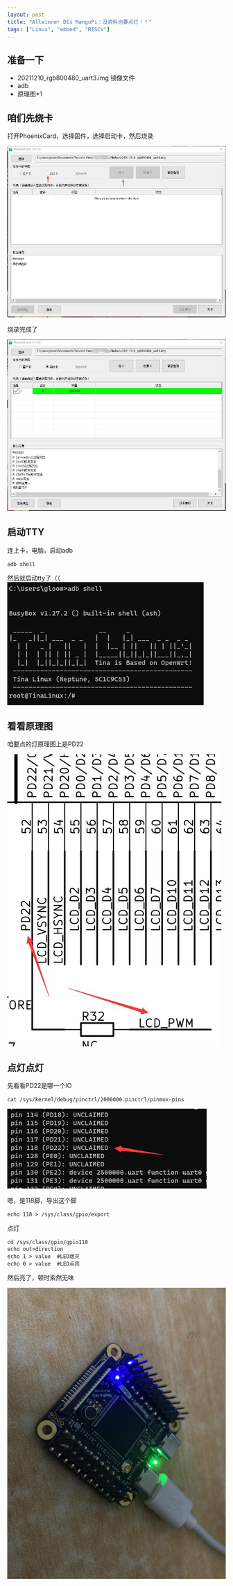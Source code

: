 ```yaml
---
layout: post
title: "Allwinner D1s MangoPi：没资料也要点灯！！"
tags: ["Linux", "embed", "RISCV"]
---
```


## 准备一下

- 20211210_rgb800480_uart3.img 镜像文件
- adb
- 原理图*1

## 咱们先烧卡

打开PhoenixCard，选择固件，选择启动卡，然后烧录

![image](/assets/post/20211214/1.jpg)

烧录完成了

![image](/assets/post/20211214/2.jpg)

## 启动TTY
连上卡，电脑，启动adb

```
adb shell
```

然后就启动tty了（（
![image](/assets/post/20211214/4.jpg)

## 看看原理图

咱要点的灯原理图上是PD22

![image](/assets/post/20211214/5.jpg)

## 点灯点灯

先看看PD22是哪一个IO

```
cat /sys/kernel/debug/pinctrl/2000000.pinctrl/pinmux-pins
```
![image](/assets/post/20211214/6.jpg)

嗯，是118脚，导出这个脚

```
echo 118 > /sys/class/gpio/export
```

点灯

```
cd /sys/class/gpio/gpio118
echo out>direction
echo 1 > value  #LED熄灭
echo 0 > value  #LED点亮
```

然后亮了，顿时索然无味

![image](/assets/post/20211214/7.jpg)

